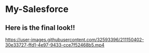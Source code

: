 # My-Salesforce

## Here is the final look!!




https://user-images.githubusercontent.com/32593396/211150402-30e33727-ffd1-4e97-9433-cce7f52468b5.mp4

